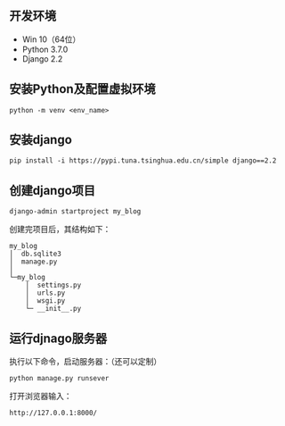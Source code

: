 
## 开发环境
+ Win 10（64位）
+ Python 3.7.0
+ Django 2.2

## 安装Python及配置虚拟环境
```
python -m venv <env_name>
```

## 安装django 
```
pip install -i https://pypi.tuna.tsinghua.edu.cn/simple django==2.2
```

## 创建django项目
```
django-admin startproject my_blog
```
创建完项目后，其结构如下：
```
my_blog
│  db.sqlite3
│  manage.py
│
└─my_blog
    │  settings.py
    │  urls.py
    │  wsgi.py
    └─ __init__.py
```
## 运行djnago服务器
执行以下命令，启动服务器：（还可以定制）
```
python manage.py runsever
```
打开浏览器输入：
```
http://127.0.0.1:8000/
```

